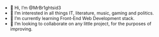 - 👋 Hi, I’m @MrBr1ghtsid3
- 👀 I’m interested in all things IT, literature, music, gaming and politics.
- 🌱 I’m currently learning Front-End Web Development stack.
- 💞️ I’m looking to collaborate on any little project, for the purposes of improving.


<!---
MrBr1ghtsid3/MrBr1ghtsid3 is a ✨ special ✨ repository because its `README.md` (this file) appears on your GitHub profile.
You can click the Preview link to take a look at your changes.
--->
